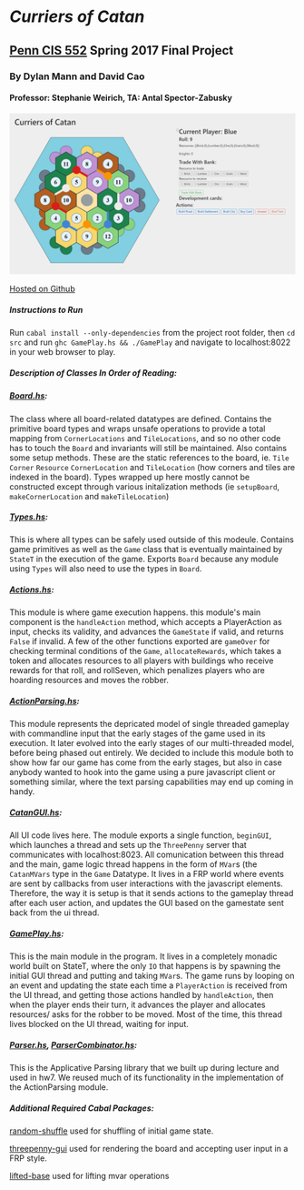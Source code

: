 # _**Curriers of Catan**_
## [Penn CIS 552](https://www.seas.upenn.edu/~cis552/) Spring 2017 Final Project
### By Dylan Mann and David Cao
#### Professor: Stephanie Weirich, TA: Antal Spector-Zabusky

![Screenshot of gameplay](static/screenshot.PNG?raw=true "Screenshot")

[Hosted on Github](https://github.com/dylanmann/CurriersOfCatan/)

##### **Instructions to Run**
Run `cabal install --only-dependencies` from the project root folder, then `cd src` and run `ghc GamePlay.hs && ./GamePlay` and navigate to localhost:8022 in your web browser to play.

##### **Description of Classes In Order of Reading:**
##### [Board.hs](src/Board.hs):
The class where all board-related datatypes are defined.  Contains the primitive board types and wraps unsafe operations to provide a total
mapping from `CornerLocations` and `TileLocations`, and so no other code has to touch the `Board` and invariants will still be maintained.  Also contains some setup methods.  These are the static references to the board, ie. `Tile` `Corner` `Resource` `CornerLocation` and `TileLocation` (how corners and tiles are indexed in the board).  Types wrapped up here mostly cannot be constructed except through various initalization methods (ie `setupBoard`, `makeCornerLocation` and `makeTileLocation`)

##### [Types.hs](src/Types.hs):
This is where all types can be safely used outside of this modeule.  Contains game primitives as well as the `Game` class that is eventually maintained by `StateT` in the execution of the game.  Exports `Board` because any module using `Types` will also need to use the types in `Board`.

##### [Actions.hs](src/Actions.hs):
This module is where game execution happens.  this module's main component is the `handleAction` method, which accepts a PlayerAction as input, checks its validity, and advances the `GameState` if valid, and returns `False` if invalid.  A few of the other functions exported are `gameOver` for checking terminal conditions of the `Game`, `allocateRewards`, which takes a token and allocates resources to all players with buildings who receive rewards for that roll, and rollSeven, which penalizes players who are hoarding resources and moves the robber.

##### [ActionParsing.hs](src/ActionParsing.hs):
This module represents the depricated model of single threaded gameplay with commandline input that the early stages of the game used in its execution.  It later evolved into the early stages of our multi-threaded model, before being phased out entirely.  We decided to include this module both to show how far our game has come from the early stages, but also in case anybody wanted to hook into the game using a pure javascript client or something similar, where the text parsing capabilities may end up coming in handy.

##### [CatanGUI.hs](src/CatanGUI.hs):
All UI code lives here.  The module exports a single function, `beginGUI`, which launches a thread and sets up the `ThreePenny` server that communicates with localhost:8023.  All comunication between this thread and the main, game logic thread happens in the form of `MVar`s (the `CatanMVars` type in the `Game` Datatype.  It lives in a FRP world where events are sent by callbacks from user interactions with the javascript elements.  Therefore, the way it is setup is that it sends actions to the gameplay thread after each user action, and updates the GUI based on the gamestate sent back from the ui thread.

##### [GamePlay.hs](src/GamePlay.hs):
This is the main module in the program.  It lives in a completely monadic world built on StateT, where the only `IO` that happens is by spawning the initial GUI thread and putting and taking `MVar`s.  The game runs by looping on an event and updating the state each time a `PlayerAction` is received from the UI thread, and getting those actions handled by `handleAction`, then when the player ends their turn, it advances the player and allocates resources/ asks for the robber to be moved.  Most of the time, this thread lives blocked on the UI thread, waiting for input.

##### [Parser.hs](src/Parser.hs), [ParserCombinator.hs](Catan/ParserCombinator.hs):
This is the Applicative Parsing library that we built up during lecture and used in hw7.  We reused much of its functionality in the implementation of the ActionParsing module.

##### **Additional Required Cabal Packages:**
[random-shuffle](https://hackage.haskell.org/package/random-shuffle)
used for shuffling of initial game state.

[threepenny-gui](https://hackage.haskell.org/package/threepenny-gui)
used for rendering the board and accepting user input in a FRP style.

[lifted-base](https://hackage.haskell.org/package/lifted-base)
used for lifting mvar operations


